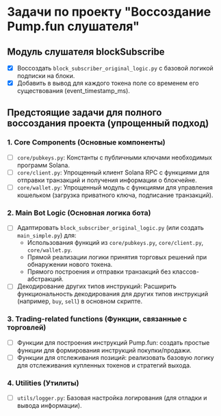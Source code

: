 # Задачи по проекту "Воссоздание Pump.fun слушателя"

## Модуль слушателя blockSubscribe
- [x] Воссоздать `block_subscriber_original_logic.py` с базовой логикой подписки на блоки.
- [x] Добавить в вывод для каждого токена поле со временем его существования (event_timestamp_ms).

## Предстоящие задачи для полного воссоздания проекта (упрощенный подход)

### 1. Core Components (Основные компоненты)
- [ ] `core/pubkeys.py`: Константы с публичными ключами необходимых программ Solana.
- [ ] `core/client.py`: Упрощенный клиент Solana RPC с функциями для отправки транзакций и получения информации о блокчейне.
- [ ] `core/wallet.py`: Упрощенный модуль с функциями для управления кошельком (загрузка приватного ключа, подписание транзакций).

### 2. Main Bot Logic (Основная логика бота)
- [ ] Адаптировать `block_subscriber_original_logic.py` (или создать `main_simple.py`) для:
    - Использования функций из `core/pubkeys.py`, `core/client.py`, `core/wallet.py`.
    - Прямой реализации логики принятия торговых решений при обнаружении нового токена.
    - Прямого построения и отправки транзакций без классов-абстракций.
- [ ] Декодирование других типов инструкций: Расширить функциональность декодирования для других типов инструкций (например, `buy`, `sell`) в основном скрипте.

### 3. Trading-related functions (Функции, связанные с торговлей)
- [ ] Функции для построения инструкций Pump.fun: создать простые функции для формирования инструкций покупки/продажи.
- [ ] Функции для отслеживания позиций: реализовать базовую логику для отслеживания купленных токенов и стратегий выхода.

### 4. Utilities (Утилиты)
- [ ] `utils/logger.py`: Базовая настройка логирования (для отладки и вывода информации).